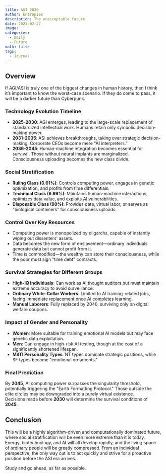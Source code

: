 ```yaml
---
title: ASI 2030
author: Entropiex
description: The unacceptable future
date: 2025-02-27
image: 
categories:
  - Daily
  - Future
math: false
tags:
  - Journal
---
```

## Overview

If AGI/ASI is truly one of the biggest changes in human history, then I think it’s important to know the worst-case scenario. If they do come to pass, it will be a darker future than Cyberpunk.
### Technology Evolution Timeline

- **2025-2030**: AGI emerges, leading to the large-scale replacement of standardized intellectual work. Humans retain only symbolic decision-making power.
- **2031-2035**: ASI achieves breakthroughs, taking over strategic decision-making. Corporate CEOs become mere "AI interpreters."
- **2036-2045**: Human-machine integration becomes essential for survival. Those without neural implants are marginalized. Consciousness uploading becomes the new class divide.
### Social Stratification

- **Ruling Class (0.01%)**: Controls computing power, engages in genetic optimization, and profits from time differentials.
- **Technical Class (9.99%)**: Maintains human-machine interactions, optimizes data value, and exploits AI vulnerabilities.
- **Disposable Class (90%)**: Provides data, virtual labor, or serves as "biological containers" for consciousness uploads.
### Control Over Key Resources

- Computing power is monopolized by oligarchs, capable of instantly wiping out dissenters' assets.
- Data becomes the new form of enslavement—ordinary individuals generate data but cannot profit from it.
- Time is commodified—the wealthy can store their consciousness, while the poor must sign "time debt" contracts.
### Survival Strategies for Different Groups

- **High-IQ Individuals**: Can work as AI thought auditors but must maintain extreme accuracy to avoid surveillance.
- **Ordinary White-Collar Workers**: Limited to AI training-related jobs, facing immediate replacement once AI completes learning.
- **Manual Laborers**: Fully replaced by 2040, surviving only on digital welfare coupons.
### Impact of Gender and Personality

- **Women**: More suitable for training emotional AI models but may face genetic data exploitation.
- **Men**: Can engage in high-risk AI testing, though at the cost of a significantly shortened lifespan.
- **MBTI Personality Types**: NT types dominate strategic positions, while SF types become "emotional ornaments."
### Final Prediction

By **2045**, AI computing power surpasses the singularity threshold, potentially triggering the "Earth Formatting Protocol." Those outside the elite circles may be downgraded into a purely virtual existence.  
Decisions made before **2030** will determine the survival conditions of **2045**.

## Conclusion

This will be a highly algorithm-driven and computationally dominated future, where social stratification will be even more extreme than it is today. Energy, biotechnology, and AI will all develop rapidly, and the living space of ordinary people will be greatly compressed. From an individual perspective, the only way out is to act quickly and strive for a proactive position before the ASI era arrives.

Study and go ahead, as far as possible.